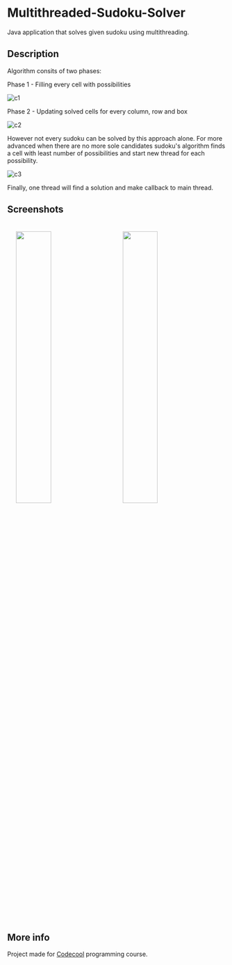# Multithreaded-Sudoku-Solver

Java application that solves given sudoku using multithreading.

## Description

Algorithm consits of two phases:

Phase 1 - Filling every cell with possibilities

![c1](http://i64.tinypic.com/2e0n668.png)

Phase 2 - Updating solved cells for every column, row and box

![c2](http://i68.tinypic.com/qqwwvc.png)

However not every sudoku can be solved by this approach alone. For more advanced when there are no more sole candidates sudoku's algorithm finds a cell with least number of possibilities and start new thread for each possibility.

![c3](http://i63.tinypic.com/fehs44.png)

Finally, one thread will find a solution and make callback to main thread.

## Screenshots

<img width="40%" vspace="20" hspace="20" src="http://i65.tinypic.com/6gcwtv.png" /> <img width="40%" vspace="20" hspace="20" src="http://i67.tinypic.com/24qldfn.png" />

## More info

Project made for [Codecool](https://codecool.com/) programming course.
